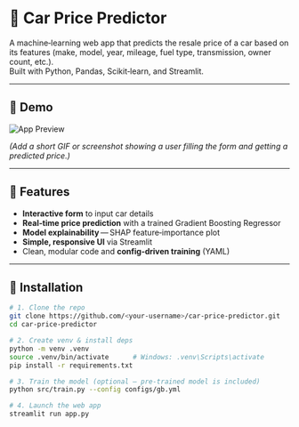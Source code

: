 # 🚗 Car Price Predictor
A machine‑learning web app that predicts the resale price of a car based on its features (make, model, year, mileage, fuel type, transmission, owner count, etc.).  
Built with Python, Pandas, Scikit‑learn, and Streamlit.

---

## 📸 Demo
![App Preview](images/demo.gif)

*(Add a short GIF or screenshot showing a user filling the form and getting a predicted price.)*

---

## 🚀 Features
- **Interactive form** to input car details  
- **Real‑time price prediction** with a trained Gradient Boosting Regressor  
- **Model explainability** — SHAP feature‑importance plot  
- **Simple, responsive UI** via Streamlit  
- Clean, modular code and **config‐driven training** (YAML)

---

## 🔧 Installation

```bash
# 1. Clone the repo
git clone https://github.com/<your‑username>/car‑price‑predictor.git
cd car‑price‑predictor

# 2. Create venv & install deps
python -m venv .venv
source .venv/bin/activate      # Windows: .venv\Scripts\activate
pip install -r requirements.txt

# 3. Train the model (optional — pre‑trained model is included)
python src/train.py --config configs/gb.yml

# 4. Launch the web app
streamlit run app.py
